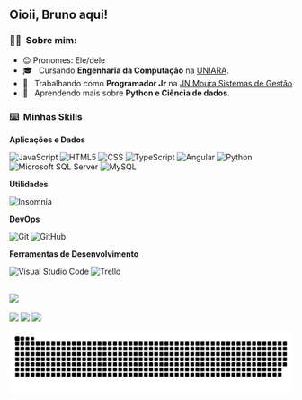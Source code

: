 ## Oioii, Bruno aqui!

<h3> 👨‍🦱 &nbsp;Sobre mim: </h3>

- 😊 Pronomes: Ele/dele
- 🎓 &nbsp; Cursando **Engenharia da Computação** na <a href="https://www.uniara.com.br/home/">UNIARA</a>.
- 💼 &nbsp; Trabalhando como **Programador Jr** na <a href="https://www.jnmoura.com.br/pt-br/">JN Moura Sistemas de Gestão</a>
- 🌱 &nbsp; Aprendendo mais sobre **Python e Ciência de dados**.

<h3> ⌨️ &nbsp;Minhas Skills </h3>

**Aplicações e Dados**

  ![JavaScript](https://img.shields.io/badge/-JavaScript-333333?style=for-the-badge&logo=javascript)
  ![HTML5](https://img.shields.io/badge/-HTML5-333333?style=for-the-badge&logo=HTML5)
  ![CSS](https://img.shields.io/badge/-CSS-333333?style=for-the-badge&logo=CSS3&logoColor=1572B6)
  ![TypeScript](https://img.shields.io/badge/-TypeScript-333333?style=for-the-badge&logo=typescript)
  ![Angular](https://img.shields.io/badge/-Angular-333333?style=for-the-badge&logo=Angular)
  ![Python](https://img.shields.io/badge/-Python-333333?style=for-the-badge&logo=python)
  ![Microsoft SQL Server](https://img.shields.io/badge/-Microsoft%20SQL%20Server-333333?style=for-the-badge&logo=microsoftsqlserver)
  ![MySQL](https://img.shields.io/badge/-MySQL-333333?style=for-the-badge&logo=mysql)

**Utilidades**

  ![Insomnia](https://img.shields.io/badge/-Insomnia-333333?style=for-the-badge&logo=insomnia)

**DevOps**

  ![Git](https://img.shields.io/badge/-Git-333333?style=for-the-badge&logo=git)
  ![GitHub](https://img.shields.io/badge/-GitHub-333333?style=for-the-badge&logo=github)

**Ferramentas de Desenvolvimento**

  ![Visual Studio Code](https://img.shields.io/badge/-Visual%20Studio%20Code-333333?style=for-the-badge&logo=visual-studio-code&logoColor=007ACC)
  ![Trello](https://img.shields.io/badge/-Trello-333333?style=for-the-badge&logo=trello&logoColor=007ACC)

<br/>

 <div>
  <a href="https://github.com/Brininhoxd">
  <img height="180em" src="https://github-readme-stats.vercel.app/api?username=Brininhoxd&show_icons=true&theme=dark&include_all_commits=true&count_private=true"/>
<!--   <img style="float: right;" src="https://media.giphy.com/media/6R2mLi910HL4VXFwOG/giphy.gif" width="250" height="180" /> -->
<!--   <img height="180em" src="https://github-readme-stats.vercel.app/api/top-langs/?username=Brininhoxd&layout=compact&langs_count=16&theme=dark"/> -->
<div>
 
<div> 
 
  <a href ="mailto: brunoc.franchini@gmail.com"><img src="https://img.shields.io/badge/Gmail-D14836?style=for-the-badge&logo=gmail&logoColor=white" target="_blank"></a>
  <a href="https://www.linkedin.com/in/bruno-de-campos-franchini-2213871b6/" target="_blank"><img src="https://img.shields.io/badge/-LinkedIn-%230077B5?style=for-the-badge&logo=linkedin&logoColor=white" target="_blank"></a> 
 <a href="https://twitter.com/Blsht3"><img src="https://img.shields.io/badge/Twitter-1DA1F2?style=for-the-badge&logo=twitter&logoColor=white" target="_blank"></a>
 
  ![Snake animation](https://github.com/Brininhoxd/Brininhoxd/blob/output/github-contribution-grid-snake.svg)
 
</div>
